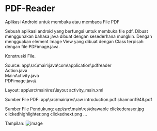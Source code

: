 # PDF-Reader
Aplikasi Android untuk membuka atau membaca File PDF 

Sebuah aplikasi android yang berfungsi untuk membuka file pdf. Dibuat menggunakan bahasa java dibuat dengan sesederhana mungkin.
Dengan mengguakan element Image View yang dibuat dengan Class terpisah dengan file PDFimage.java.

Konstruski File.

Source:
app\src\main\java\com\application\pdfreader\
Action.java\
MainActivity.java\
PDFimage.java\

Layout:
app\src\main\res\layout
activity_main.xml

Sumber File PDF:
app\src\main\res\raw
introduction.pdf
shannon1948.pdf

Sumber File Pendukung:
app\src\main\res\drawable
clickederaser.jpg
clickedhighlighter.png
clickednext.png
...

Tampilan:
![image](https://github.com/rifkihp/PDF-Reader/assets/4156883/11c2c7ff-50bf-4e03-9f25-498242a1589a)


